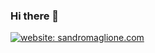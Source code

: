 ### Hi there 👋
<a href="https://www.sandromaglione.com/">
    <img alt="website: sandromaglione.com" src="https://img.shields.io/badge/website-sandromaglione.com-blue" target="_blank" />
  </a>
<!--
**vachtung-gigabidze/vachtung-gigabidze** is a ✨ _special_ ✨ repository because its `README.md` (this file) appears on your GitHub profile.

Here are some ideas to get you started:

- 🔭 I’m currently working on ...
- 🌱 I’m currently learning ...
- 👯 I’m looking to collaborate on ...
- 🤔 I’m looking for help with ...
- 💬 Ask me about ...
- 📫 How to reach me: ...
- 😄 Pronouns: ...
- ⚡ Fun fact: ...
-->
